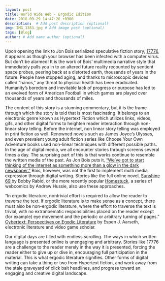 ```yaml
---
layout: post
title: World Wide Web - Ergodic Edition
date: 2018-09-29 14:47:20 +0300
description:  # Add post description (optional)
img: IMG_1383.jpg # Add image post (optional)
tags: [Blog]
author: # Add name author (optional)
---
```

  Upon opening the link to Jon Bois serialized speculative fiction story, [17776](https://www.sbnation.com/a/17776-football/), it appears as though your browser has been infected with a computer virus. But don’t be alarmed! It is the work of Bois’ multimedia narrative style that immediately pulls you in to an altered future reality recounted by sentient space probes, peering back at a distorted earth, thousands of years in the future. People have stopped aging, and thanks to microscopic devices called “nanos,” any threat to physical health has been eradicated. Humanity’s boredom and inevitable lack of progress or purpose has led to an evolved form of American Football in which games are played over thousands of years and thousands of miles. 
	
The content of this story is a stunning commentary, but it is the frame through which the story is told that is most fascinating. It belongs to an electronic genre known as Hypertext Fiction which utilizes links, videos, gifs, and other digital forms to heighten reader interaction through non-linear story telling. Before the internet, non linear story telling was employed in print fiction as well. Renowned novels such as James Joyce’s Ulysses, and even prevalent young adult fiction series like Choose Your Own Adventure books used non-linear techniques with different possible paths. In the age of digital media, we all encounter stories through screens several times a day. The surprising part of this is that works continue to resemble the written media of the past. As Jon Bois puts it, [“We’ve got to start thinking of the internet as something more than a glow in the dark newspaper.”](https://www.sbnation.com/2017/7/24/16003968/17776-questions-and-answers) Bois, however, was not the first to implement multi media expression through digital writing. Stories like the full online novel, [Sunshine 69](http://www.brown.edu/Administration/News_Bureau/1995-96/95-175.html),by Bobby Rabid, or the more recently popular [Homestuck](https://www.homestuck.com/), a series of webcomics by Andrew Hussie, also use these approaches. 
	
  “In ergodic literature, nontrivial effort is required to allow the reader to traverse the text. If 	ergodic literature is to make sense as a concept, there must also be non-ergodic literature, where the effort to traverse the text is trivial, with no extranoematic responsibilities placed on the reader except (for example) eye movement and the periodic or arbitrary turning of pages.” [Cybertext: Perspectives on Egodic Literature](https://en.wikipedia.org/wiki/Ergodic_literature) by Espen J. Aarseth, electronic literature and video game scholar. 

  Our digital days are filled with endless scrolling. The ways in which written language is presented online is unengaging and arbitrary. Stories like 17776 are a challenge to the reader merely in the way it is presented, forcing the reader either to give up or dive in, encouraging full participation in the material. This is what ergodic literature signifies. Other forms of digital writing can take a thing or two from Hypertext fiction, and work away from the stale graveyard of click bait headlines, and progress toward an engaging and creative digital landscape. 
	


